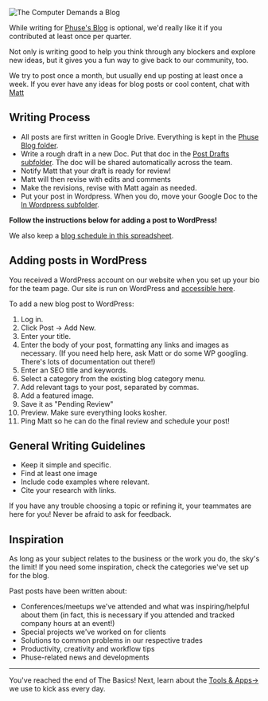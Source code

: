![The Computer Demands a Blog](/img/handbook-gifs/the-computer-demands-a-blog.gif)

While writing for [Phuse's Blog](http://thephuse.com/blog) is optional, we'd really like it if you contributed at least once per quarter.

Not only is writing good to help you think through any blockers and explore new ideas, but it gives you a fun way to give back to our community, too.

We try to post once a month, but usually end up posting at least once a week. If you ever have any ideas for blog posts or cool content, chat with [Matt](mailto:matt@thephuse.com)

## Writing Process

- All posts are first written in Google Drive. Everything is kept in the [Phuse Blog folder](https://drive.google.com/a/thephuse.com/folderview?id=0ByXx2WTR7wJDN2I1NzdiNmQtYTIxYi00NDBjLTg0ODYtMmIxMGY0MjQxNmVi&usp=sharing).
- Write a rough draft in a new Doc. Put that doc in the [Post Drafts subfolder](https://drive.google.com/a/thephuse.com/folderview?id=0B_eShU1aMgPCNjJSeVdhaElIcjg&usp=sharing). The doc will be shared automatically across the team.
- Notify Matt that your draft is ready for review!
- Matt will then revise with edits and comments
- Make the revisions, revise with Matt again as needed.
- Put your post in Wordpress. When you do, move your Google Doc to the [In Wordpress subfolder](https://drive.google.com/a/thephuse.com/folderview?id=0ByXx2WTR7wJDbm01V3RyblIxdmM&usp=sharing).

**Follow the instructions below for adding a post to WordPress!**

We also keep a [blog schedule in this spreadsheet](https://docs.google.com/a/thephuse.com/spreadsheets/d/1nWMdHFSZfiOGDsBprj8xLunVrSWAZMFwOYGgop1OYAM/edit?usp=sharing).

## Adding posts in WordPress

You received a WordPress account on our website when you set up your bio for the team page. Our site is run on WordPress and [accessible here](http://thephuse.com/wp-admin/).

To add a new blog post to WordPress:

1. Log in.
2. Click Post -> Add New.
3. Enter your title.
4. Enter the body of your post, formatting any links and images as necessary. (If you need help here, ask Matt or do some WP googling. There's lots of documentation out there!)
4. Enter an SEO title and keywords.
5. Select a category from the existing blog category menu.
6. Add relevant tags to your post, separated by commas.
7. Add a featured image.
8. Save it as "Pending Review"
9. Preview. Make sure everything looks kosher.
10. Ping Matt so he can do the final review and schedule your post!

## General Writing Guidelines

- Keep it simple and specific.
- Find at least one image
- Include code examples where relevant. 
- Cite your research with links.

If you have any trouble choosing a topic or refining it, your teammates are here for you! Never be afraid to ask for feedback.

## Inspiration

As long as your subject relates to the business or the work you do, the sky's the limit! If you need some inspiration, check the categories we've set up for the blog.

Past posts have been written about:
- Conferences/meetups we've attended and what was inspiring/helpful about them (in fact, this is necessary if you attended and tracked company hours at an event!)
- Special projects we've worked on for clients
- Solutions to common problems in our respective trades 
- Productivity, creativity and workflow tips
- Phuse-related news and developments

---

You've reached the end of The Basics! Next, learn about the [Tools & Apps&#8594;](/Tools_&_Apps) we use to kick ass every day.
